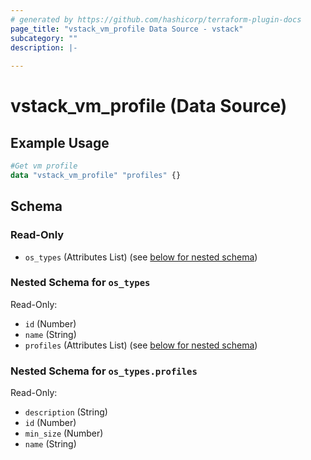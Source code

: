 ```yaml
---
# generated by https://github.com/hashicorp/terraform-plugin-docs
page_title: "vstack_vm_profile Data Source - vstack"
subcategory: ""
description: |-
  
---
```


# vstack_vm_profile (Data Source)



## Example Usage

```terraform
#Get vm profile
data "vstack_vm_profile" "profiles" {}
```

<!-- schema generated by tfplugindocs -->
## Schema

### Read-Only

- `os_types` (Attributes List) (see [below for nested schema](#nestedatt--os_types))

<a id="nestedatt--os_types"></a>
### Nested Schema for `os_types`

Read-Only:

- `id` (Number)
- `name` (String)
- `profiles` (Attributes List) (see [below for nested schema](#nestedatt--os_types--profiles))

<a id="nestedatt--os_types--profiles"></a>
### Nested Schema for `os_types.profiles`

Read-Only:

- `description` (String)
- `id` (Number)
- `min_size` (Number)
- `name` (String)
